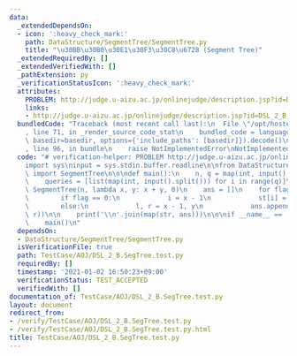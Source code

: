 ```yaml
---
data:
  _extendedDependsOn:
  - icon: ':heavy_check_mark:'
    path: DataStructure/SegmentTree/SegmentTree.py
    title: "\u30BB\u30B0\u30E1\u30F3\u30C8\u6728 (Segment Tree)"
  _extendedRequiredBy: []
  _extendedVerifiedWith: []
  _pathExtension: py
  _verificationStatusIcon: ':heavy_check_mark:'
  attributes:
    PROBLEM: http://judge.u-aizu.ac.jp/onlinejudge/description.jsp?id=DSL_2_B
    links:
    - http://judge.u-aizu.ac.jp/onlinejudge/description.jsp?id=DSL_2_B
  bundledCode: "Traceback (most recent call last):\n  File \"/opt/hostedtoolcache/Python/3.8.7/x64/lib/python3.8/site-packages/onlinejudge_verify/documentation/build.py\"\
    , line 71, in _render_source_code_stat\n    bundled_code = language.bundle(stat.path,\
    \ basedir=basedir, options={'include_paths': [basedir]}).decode()\n  File \"/opt/hostedtoolcache/Python/3.8.7/x64/lib/python3.8/site-packages/onlinejudge_verify/languages/python.py\"\
    , line 96, in bundle\n    raise NotImplementedError\nNotImplementedError\n"
  code: "# verification-helper: PROBLEM http://judge.u-aizu.ac.jp/onlinejudge/description.jsp?id=DSL_2_B\n\
    import sys\ninput = sys.stdin.buffer.readline\n\nfrom DataStructure.SegmentTree.SegmentTree\
    \ import SegmentTree\n\n\ndef main():\n    n, q = map(int, input().split())\n\
    \    queries = [list(map(int, input().split())) for i in range(q)]\n\n    st =\
    \ SegmentTree(n, lambda x, y: x + y, 0)\n    ans = []\n    for flag, x, y in queries:\n\
    \        if flag == 0:\n            i = x - 1\n            st[i] = st[i] + y\n\
    \        else:\n            l, r = x - 1, y\n            ans.append(st.fold(l,\
    \ r))\n\n    print('\\n'.join(map(str, ans)))\n\n\nif __name__ == '__main__':\n\
    \    main()\n"
  dependsOn:
  - DataStructure/SegmentTree/SegmentTree.py
  isVerificationFile: true
  path: TestCase/AOJ/DSL_2_B.SegTree.test.py
  requiredBy: []
  timestamp: '2021-01-02 16:50:23+09:00'
  verificationStatus: TEST_ACCEPTED
  verifiedWith: []
documentation_of: TestCase/AOJ/DSL_2_B.SegTree.test.py
layout: document
redirect_from:
- /verify/TestCase/AOJ/DSL_2_B.SegTree.test.py
- /verify/TestCase/AOJ/DSL_2_B.SegTree.test.py.html
title: TestCase/AOJ/DSL_2_B.SegTree.test.py
---
```

